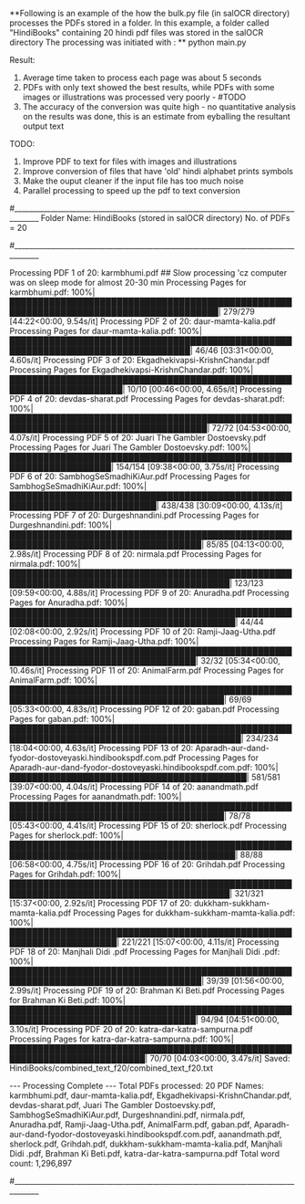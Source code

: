
**Following is an example of the how the bulk.py file (in salOCR directory) processes the PDFs stored in a folder.
In this example, a folder called "HindiBooks" containing 20 hindi pdf files was stored in the salOCR directory 
The processing was initiated with : **
    python main.py


Result:
1. Average time taken to process each page was about 5 seconds
2. PDFs with only text showed the best results, while PDFs with some images or illustrations was processed very poorly - #TODO
3. The accuracy of the conversion was quite high - no quantitative analysis on the results was done, this is an estimate from eyballing the resultant output text

TODO:
1. Improve PDF to text for files with images and illustrations
2. Improve conversion of files that have 'old' hindi alphabet prints symbols
3. Make the ouput cleaner if the input file has too much noise
4. Parallel processing to speed up the pdf to text conversion


#_____________________________________________________________________________________
Folder Name: HindiBooks (stored in salOCR directory)
No. of PDFs = 20

#_____________________________________________________________________________________

Processing PDF 1 of 20: karmbhumi.pdf ## Slow processing 'cz computer was on sleep mode for almost 20-30 min
Processing Pages for karmbhumi.pdf: 100%|███████████████████████████████████████████████████████████████████████████████████████| 279/279 [44:22<00:00,  9.54s/it]
Processing PDF 2 of 20: daur-mamta-kalia.pdf
Processing Pages for daur-mamta-kalia.pdf: 100%|██████████████████████████████████████████████████████████████████████████████████| 46/46 [03:31<00:00,  4.60s/it]
Processing PDF 3 of 20: Ekgadhekivapsi-KrishnChandar.pdf
Processing Pages for Ekgadhekivapsi-KrishnChandar.pdf: 100%|██████████████████████████████████████████████████████████████████████| 10/10 [00:46<00:00,  4.65s/it]
Processing PDF 4 of 20: devdas-sharat.pdf
Processing Pages for devdas-sharat.pdf: 100%|█████████████████████████████████████████████████████████████████████████████████████| 72/72 [04:53<00:00,  4.07s/it]
Processing PDF 5 of 20: Juari The Gambler Dostoevsky.pdf
Processing Pages for Juari The Gambler Dostoevsky.pdf: 100%|████████████████████████████████████████████████████████████████████| 154/154 [09:38<00:00,  3.75s/it]
Processing PDF 6 of 20: SambhogSeSmadhiKiAur.pdf
Processing Pages for SambhogSeSmadhiKiAur.pdf: 100%|████████████████████████████████████████████████████████████████████████████| 438/438 [30:09<00:00,  4.13s/it]
Processing PDF 7 of 20: Durgeshnandini.pdf
Processing Pages for Durgeshnandini.pdf: 100%|████████████████████████████████████████████████████████████████████████████████████| 85/85 [04:13<00:00,  2.98s/it]
Processing PDF 8 of 20: nirmala.pdf
Processing Pages for nirmala.pdf: 100%|█████████████████████████████████████████████████████████████████████████████████████████| 123/123 [09:59<00:00,  4.88s/it]
Processing PDF 9 of 20: Anuradha.pdf
Processing Pages for Anuradha.pdf: 100%|██████████████████████████████████████████████████████████████████████████████████████████| 44/44 [02:08<00:00,  2.92s/it]
Processing PDF 10 of 20: Ramji-Jaag-Utha.pdf
Processing Pages for Ramji-Jaag-Utha.pdf: 100%|███████████████████████████████████████████████████████████████████████████████████| 32/32 [05:34<00:00, 10.46s/it]
Processing PDF 11 of 20: AnimalFarm.pdf
Processing Pages for AnimalFarm.pdf: 100%|████████████████████████████████████████████████████████████████████████████████████████| 69/69 [05:33<00:00,  4.83s/it]
Processing PDF 12 of 20: gaban.pdf
Processing Pages for gaban.pdf: 100%|███████████████████████████████████████████████████████████████████████████████████████████| 234/234 [18:04<00:00,  4.63s/it]
Processing PDF 13 of 20: Aparadh-aur-dand-fyodor-dostoveyaski.hindibookspdf.com.pdf
Processing Pages for Aparadh-aur-dand-fyodor-dostoveyaski.hindibookspdf.com.pdf: 100%|██████████████████████████████████████████| 581/581 [39:07<00:00,  4.04s/it]
Processing PDF 14 of 20: aanandmath.pdf
Processing Pages for aanandmath.pdf: 100%|████████████████████████████████████████████████████████████████████████████████████████| 78/78 [05:43<00:00,  4.41s/it]
Processing PDF 15 of 20: sherlock.pdf
Processing Pages for sherlock.pdf: 100%|██████████████████████████████████████████████████████████████████████████████████████████| 88/88 [06:58<00:00,  4.75s/it]
Processing PDF 16 of 20: Grihdah.pdf
Processing Pages for Grihdah.pdf: 100%|█████████████████████████████████████████████████████████████████████████████████████████| 321/321 [15:37<00:00,  2.92s/it]
Processing PDF 17 of 20: dukkham-sukkham-mamta-kalia.pdf
Processing Pages for dukkham-sukkham-mamta-kalia.pdf: 100%|█████████████████████████████████████████████████████████████████████| 221/221 [15:07<00:00,  4.11s/it]
Processing PDF 18 of 20: Manjhali Didi .pdf
Processing Pages for Manjhali Didi .pdf: 100%|████████████████████████████████████████████████████████████████████████████████████| 39/39 [01:56<00:00,  2.99s/it]
Processing PDF 19 of 20: Brahman Ki Beti.pdf
Processing Pages for Brahman Ki Beti.pdf: 100%|███████████████████████████████████████████████████████████████████████████████████| 94/94 [04:51<00:00,  3.10s/it]
Processing PDF 20 of 20: katra-dar-katra-sampurna.pdf
Processing Pages for katra-dar-katra-sampurna.pdf: 100%|██████████████████████████████████████████████████████████████████████████| 70/70 [04:03<00:00,  3.47s/it]
Saved: HindiBooks/combined_text_f20/combined_text_f20.txt

--- Processing Complete ---
Total PDFs processed: 20
PDF Names: karmbhumi.pdf, daur-mamta-kalia.pdf, Ekgadhekivapsi-KrishnChandar.pdf, devdas-sharat.pdf, Juari The Gambler Dostoevsky.pdf, SambhogSeSmadhiKiAur.pdf, Durgeshnandini.pdf, nirmala.pdf, Anuradha.pdf, Ramji-Jaag-Utha.pdf, AnimalFarm.pdf, gaban.pdf, Aparadh-aur-dand-fyodor-dostoveyaski.hindibookspdf.com.pdf, aanandmath.pdf, sherlock.pdf, Grihdah.pdf, dukkham-sukkham-mamta-kalia.pdf, Manjhali Didi .pdf, Brahman Ki Beti.pdf, katra-dar-katra-sampurna.pdf
Total word count: 1,296,897

#_____________________________________________________________________________________

